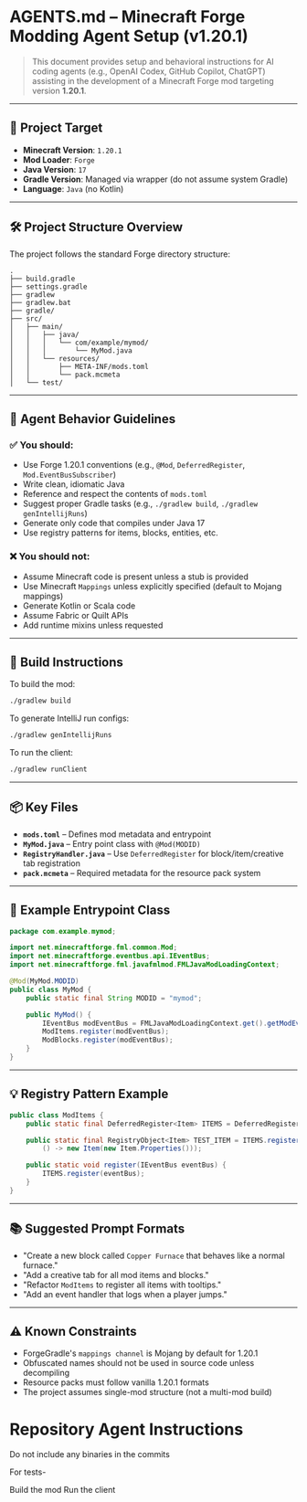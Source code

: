 # AGENTS.md – Minecraft Forge Modding Agent Setup (v1.20.1)

> This document provides setup and behavioral instructions for AI coding agents (e.g., OpenAI Codex, GitHub Copilot, ChatGPT) assisting in the development of a Minecraft Forge mod targeting version **1.20.1**.

---

## 🎯 Project Target

- **Minecraft Version**: `1.20.1`
- **Mod Loader**: `Forge`
- **Java Version**: `17`
- **Gradle Version**: Managed via wrapper (do not assume system Gradle)
- **Language**: `Java` (no Kotlin)

---

## 🛠 Project Structure Overview

The project follows the standard Forge directory structure:

```
.
├── build.gradle
├── settings.gradle
├── gradlew
├── gradlew.bat
├── gradle/
├── src/
│   ├── main/
│   │   ├── java/
│   │   │   └── com/example/mymod/
│   │   │       └── MyMod.java
│   │   └── resources/
│   │       ├── META-INF/mods.toml
│   │       └── pack.mcmeta
│   └── test/
```

---

## 🧠 Agent Behavior Guidelines

### ✅ You **should**:
- Use Forge 1.20.1 conventions (e.g., `@Mod`, `DeferredRegister`, `Mod.EventBusSubscriber`)
- Write clean, idiomatic Java
- Reference and respect the contents of `mods.toml`
- Suggest proper Gradle tasks (e.g., `./gradlew build`, `./gradlew genIntellijRuns`)
- Generate only code that compiles under Java 17
- Use registry patterns for items, blocks, entities, etc.

### ❌ You **should not**:
- Assume Minecraft code is present unless a stub is provided
- Use Minecraft `Mappings` unless explicitly specified (default to Mojang mappings)
- Generate Kotlin or Scala code
- Assume Fabric or Quilt APIs
- Add runtime mixins unless requested

---

## 🔧 Build Instructions

To build the mod:

```bash
./gradlew build
```

To generate IntelliJ run configs:

```bash
./gradlew genIntellijRuns
```

To run the client:

```bash
./gradlew runClient
```

---

## 📦 Key Files

- **`mods.toml`** – Defines mod metadata and entrypoint
- **`MyMod.java`** – Entry point class with `@Mod(MODID)`
- **`RegistryHandler.java`** – Use `DeferredRegister` for block/item/creative tab registration
- **`pack.mcmeta`** – Required metadata for the resource pack system

---

## 🧩 Example Entrypoint Class

```java
package com.example.mymod;

import net.minecraftforge.fml.common.Mod;
import net.minecraftforge.eventbus.api.IEventBus;
import net.minecraftforge.fml.javafmlmod.FMLJavaModLoadingContext;

@Mod(MyMod.MODID)
public class MyMod {
    public static final String MODID = "mymod";

    public MyMod() {
        IEventBus modEventBus = FMLJavaModLoadingContext.get().getModEventBus();
        ModItems.register(modEventBus);
        ModBlocks.register(modEventBus);
    }
}
```

---

## 💡 Registry Pattern Example

```java
public class ModItems {
    public static final DeferredRegister<Item> ITEMS = DeferredRegister.create(ForgeRegistries.ITEMS, MyMod.MODID);

    public static final RegistryObject<Item> TEST_ITEM = ITEMS.register("test_item",
        () -> new Item(new Item.Properties()));

    public static void register(IEventBus eventBus) {
        ITEMS.register(eventBus);
    }
}
```

---

## 📚 Suggested Prompt Formats

- "Create a new block called `Copper Furnace` that behaves like a normal furnace."
- "Add a creative tab for all mod items and blocks."
- "Refactor `ModItems` to register all items with tooltips."
- "Add an event handler that logs when a player jumps."

---

## ⚠️ Known Constraints

- ForgeGradle's `mappings channel` is Mojang by default for 1.20.1
- Obfuscated names should not be used in source code unless decompiling
- Resource packs must follow vanilla 1.20.1 formats
- The project assumes single-mod structure (not a multi-mod build)


# Repository Agent Instructions

Do not include any binaries in the commits

For tests-

Build the mod
Run the client


